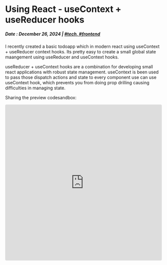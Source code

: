 # Using React - useContext + useReducer hooks

##### Date : December 26, 2024 | [#tech, #frontend]()

I recently created a basic todoapp which in modern react using useContext + useReducer context hooks.
Its pretty easy to create a small global state maangement using useReducer and useContext hooks.

useReducer + useContext hooks are a combination for developing small react applications with robust state management. useContext is been used to pass those dispatch actions and state to every component use can use useContext hook, which prevents you from doing prop drilling causing difficulties in managing state.

Sharing the preview codesandbox:

<iframe src="https://codesandbox.io/embed/flfhgh?view=editor+%2B+preview&module=%2Fsrc%2FApp.js"
     style="width:100%; height: 500px; border:0; border-radius: 4px; overflow:hidden;"
     title="useReducer + useContext hook"
     allow="accelerometer; ambient-light-sensor; camera; encrypted-media; geolocation; gyroscope; hid; microphone; midi; payment; usb; vr; xr-spatial-tracking"
     sandbox="allow-forms allow-modals allow-popups allow-presentation allow-same-origin allow-scripts"
   ></iframe>
